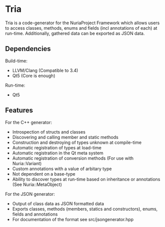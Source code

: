 Tria
====

Tria is a code-generator for the NuriaProject Framework which allows users to
access classes, methods, enums and fields (incl annotations of each) at run-time.
Additionally, gathered data can be exported as JSON data.

Dependencies
------------

Build-time:
- LLVM/Clang (Compatible to 3.4)
- Qt5 (Core is enough)

Run-time:
- Qt5

Features
--------

For the C++ generator:
- Introspection of structs and classes
- Discovering and calling member and static methods
- Construction and destroying of types unknown at compile-time
- Automatic registration of types at load-time
- Automatic registration in the Qt meta system
- Automatic registration of conversion methods (For use with Nuria::Variant)
- Custom annotations with a value of arbitary type
- Not dependent on a base-type
- Ability to discover types at run-time based on inheritance or annotations (See Nuria::MetaObject)

For the JSON generator:
- Output of class data as JSON formatted data
- Exports classes, methods (members, statics and constructors), enums, fields and annotations
- For documentation of the format see src/jsongenerator.hpp
